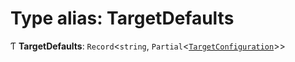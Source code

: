 # Type alias: TargetDefaults

Ƭ **TargetDefaults**: `Record`\<`string`, `Partial`\<[`TargetConfiguration`](../../reference/core-api/devkit/documents/TargetConfiguration)\>\>
